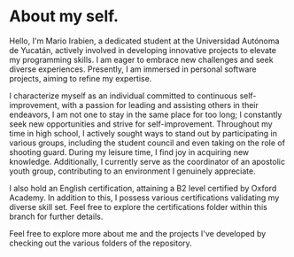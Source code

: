 # About my self.


Hello, I'm Mario Irabien, a dedicated student at the Universidad Autónoma de Yucatán, actively involved in developing innovative projects to elevate my programming skills. I am eager to embrace new challenges and seek diverse experiences. Presently, I am immersed in personal software projects, aiming to refine my expertise.

I characterize myself as an individual committed to continuous self-improvement, with a passion for leading and assisting others in their endeavors, I am not one to stay in the same place for too long; I constantly seek new opportunities and strive for self-improvement. Throughout my time in high school, I actively sought ways to stand out by participating in various groups, including the student council and even taking on the role of shooting guard. During my leisure time, I find joy in acquiring new knowledge. Additionally, I currently serve as the coordinator of an apostolic youth group, contributing to an environment I genuinely appreciate.

I also hold an English certification, attaining a B2 level certified by Oxford Academy. In addition to this, I possess various certifications validating my diverse skill set. Feel free to explore the certifications folder within this branch for further details.

Feel free to explore more about me and the projects I've developed by checking out the various folders of the repository.
<!---
IrabienMario/IrabienMario is a ✨ special ✨ repository because its `README.md` (this file) appears on your GitHub profile.
You can click the Preview link to take a look at your changes.
--->
